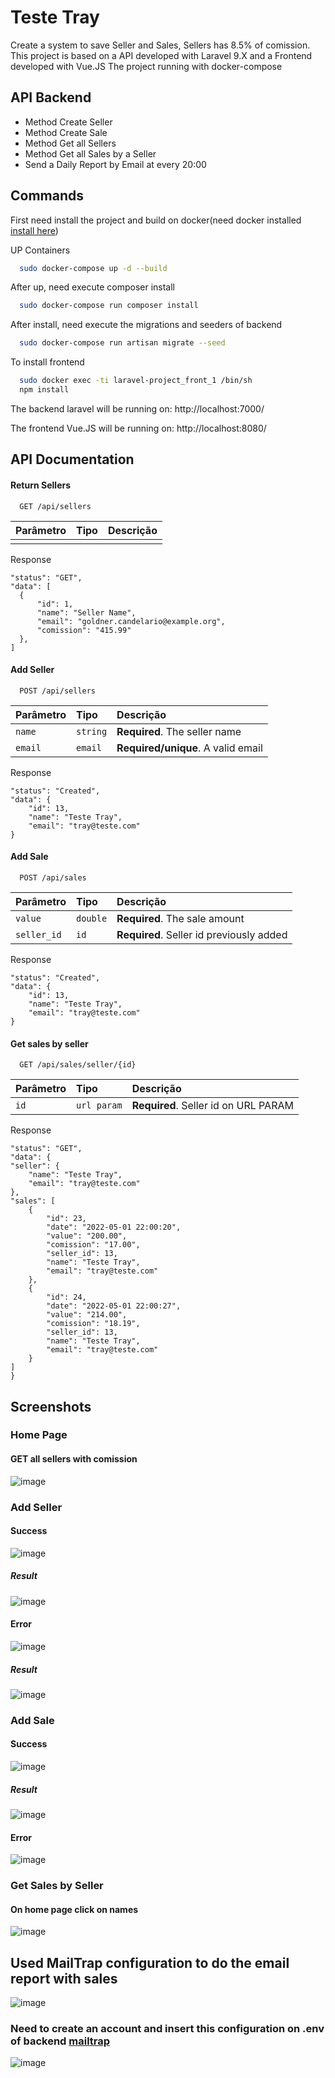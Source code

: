 
# Teste Tray
Create a system to save Seller and Sales, Sellers has 8.5% of comission.
This project is based on a API developed with Laravel 9.X and a Frontend developed with Vue.JS
The project running with docker-compose
## API Backend

- Method Create Seller
- Method Create Sale
- Method Get all Sellers
- Method Get all Sales by a Seller
- Send a Daily Report by Email at every 20:00


## Commands

First need install the project and build on docker(need docker installed [install here](https://www.github.com/octokatherine))

UP Containers
```bash
  sudo docker-compose up -d --build
```
After up, need execute composer install
```bash
  sudo docker-compose run composer install
```

After install, need execute the migrations and seeders of backend
```bash
  sudo docker-compose run artisan migrate --seed
```

To install frontend
```bash
  sudo docker exec -ti laravel-project_front_1 /bin/sh
  npm install
```
The backend laravel will be running on: http://localhost:7000/

The frontend Vue.JS will be running on:  http://localhost:8080/

## API Documentation

#### Return Sellers

```http
  GET /api/sellers
```

| Parâmetro   | Tipo       | Descrição                           |
| :---------- | :--------- | :---------------------------------- |
|  | |  |

Response
```
"status": "GET",
"data": [
  {
      "id": 1,
      "name": "Seller Name",
      "email": "goldner.candelario@example.org",
      "comission": "415.99"
  },
]

```


#### Add Seller

```http
  POST /api/sellers
```

| Parâmetro   | Tipo       | Descrição                                   |
| :---------- | :--------- | :------------------------------------------ |
| `name`      | `string` | **Required**. The seller name |
| `email`      | `email` | **Required/unique**. A valid email |

Response
```
"status": "Created",
"data": {
    "id": 13,
    "name": "Teste Tray",
    "email": "tray@teste.com"
}
```

#### Add Sale

```http
  POST /api/sales
```

| Parâmetro   | Tipo       | Descrição                                   |
| :---------- | :--------- | :------------------------------------------ |
| `value`      | `double` | **Required**. The sale amount |
| `seller_id`      | `id` | **Required**. Seller id previously added |

Response
```
"status": "Created",
"data": {
    "id": 13,
    "name": "Teste Tray",
    "email": "tray@teste.com"
}
```

#### Get sales by seller

```http
  GET /api/sales/seller/{id}
```

| Parâmetro   | Tipo       | Descrição                                   |
| :---------- | :--------- | :------------------------------------------ |
| `id`      | `url param` | **Required**. Seller id on URL PARAM |

Response
```
"status": "GET",
"data": {
"seller": {
    "name": "Teste Tray",
    "email": "tray@teste.com"
},
"sales": [
    {
        "id": 23,
        "date": "2022-05-01 22:00:20",
        "value": "200.00",
        "comission": "17.00",
        "seller_id": 13,
        "name": "Teste Tray",
        "email": "tray@teste.com"
    },
    {
        "id": 24,
        "date": "2022-05-01 22:00:27",
        "value": "214.00",
        "comission": "18.19",
        "seller_id": 13,
        "name": "Teste Tray",
        "email": "tray@teste.com"
    }
]
}
```
## Screenshots

### Home Page
#### GET all sellers with comission
![image](https://user-images.githubusercontent.com/77355017/166166407-59746e10-ba51-41b9-a34a-b0c7676a6c2b.png)

### Add Seller
#### Success
![image](https://user-images.githubusercontent.com/77355017/166166528-a39d5af8-c19c-4692-a3a0-15abbc102c38.png)
##### Result
![image](https://user-images.githubusercontent.com/77355017/166166562-e7fb0d3d-29b2-4e22-91b6-d940febe4413.png)


#### Error
![image](https://user-images.githubusercontent.com/77355017/166166591-449344a0-6e54-4947-9e4d-b3eeea7584b3.png)
##### Result
![image](https://user-images.githubusercontent.com/77355017/166166621-268ac0ad-d8b6-4bfc-8bfc-e226e666d9a0.png)


### Add Sale
#### Success
![image](https://user-images.githubusercontent.com/77355017/166166686-454f428a-6239-4029-8589-1cbe7b39097e.png)
##### Result
![image](https://user-images.githubusercontent.com/77355017/166166698-d7b84400-182e-4057-a2f5-868a06d46e49.png)

#### Error
![image](https://user-images.githubusercontent.com/77355017/166166714-bea6ef11-a269-4da4-ab29-f2ab3626aac7.png)

### Get Sales by Seller
#### On home page click on names
![image](https://user-images.githubusercontent.com/77355017/166166775-e3f2b1ee-f88a-4b31-b178-8483e0dee584.png)

## Used MailTrap configuration to do the email report with sales
![image](https://user-images.githubusercontent.com/77355017/166179324-433b8fa6-7ac0-4863-914f-241454d9149d.png)

### Need to create an account and insert this configuration on .env of backend [mailtrap](https://mailtrap.io/)
![image](https://user-images.githubusercontent.com/77355017/166180567-b4977de9-96e5-4cc2-8633-48a647bf2d1f.png)





